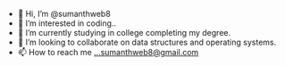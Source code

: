 - 👋 Hi, I’m @sumanthweb8
- 👀 I’m interested in coding..
- 🌱 I’m currently studying in college completing my degree.
- 💞️ I’m looking to collaborate on data structures and operating systems.
- 📫 How to reach me ...sumanthweb8@gmail.com

<!---
sumanthweb8/sumanthweb8 is a ✨ special ✨ repository because its `README.md` (this file) appears on your GitHub profile.
You can click the Preview link to take a look at your changes.
--->
